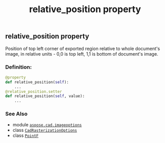 ﻿---
title: relative_position property
second_title: Aspose.CAD for Python via .NET API References
description: 
type: docs
weight: 240
url: /aspose.cad.imageoptions/cadrasterizationoptions/relative_position/
is_root: false
---

## relative_position property


Position of top left corner of  exported region relative to whole document's image, in relative units - 0,0 is top left, 1,1 is bottom of document's image.
### Definition:
```python
@property
def relative_position(self):
    ...
@relative_position.setter
def relative_position(self, value):
    ...
```

### See Also
* module [`aspose.cad.imageoptions`](../../)
* class [`CadRasterizationOptions`](/cad/python-net/aspose.cad.imageoptions/cadrasterizationoptions)
* class [`PointF`](/cad/python-net/aspose.cad/pointf)
